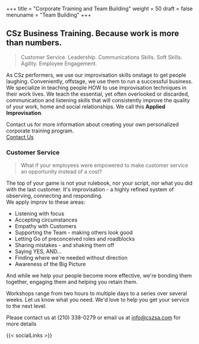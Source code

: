 +++
title = "Corporate Training and Team Building"
weight = 50
draft = false
menuname = "Team Building"
+++

## CSz Business Training. Because work is more than numbers.

> Customer Service. Leadership. Communications Skills. Soft Skills. Agility. Employee Engagement.


As CSz performers, we use our improvisation skills onstage to get people laughing. Conveniently, offstage, we use them to run a successful business. We specialize in teaching people HOW to use improvisation techniques in their work lives. We teach the essential, yet often overlooked or discarded, communication and listening skills that will consistently improve the quality of your work, home and social relationships. We call this **Applied Improvisation**.

Contact us for more information about creating your own personalized corporate training program.    
<a href="/#contact" class="button special">Contact Us</a>

### Customer Service

> What if your employees were empowered to make customer service an opportunity instead of a cost?

The top of your game is not your rulebook, nor your script, nor what you did with the last customer. It's improvisation - a highly refined system of observing, connecting and responding.  
We apply improv to these areas:

- Listening with focus
- Accepting circumstances
- Empathy with Customers
- Supporting the Team - making others look good
- Letting Go of preconceived roles and roadblocks
- Sharing mistakes - and shaking them off
- Saying YES, AND...
- Finding where we're needed without direction
- Awareness of the Big Picture

And while we help your people become more effective, we're bonding them together, engaging them and helping you retain them.

Workshops range from two hours to multiple days to a series over several weeks.  Let us know what you need.  We'd love to help you get your service to the next level.

Please contact us at (210) 338-0279 or email us at <a href="mailto:info@cszsa.com">info@cszsa.com</a> for more details

{{< socialLinks >}}
